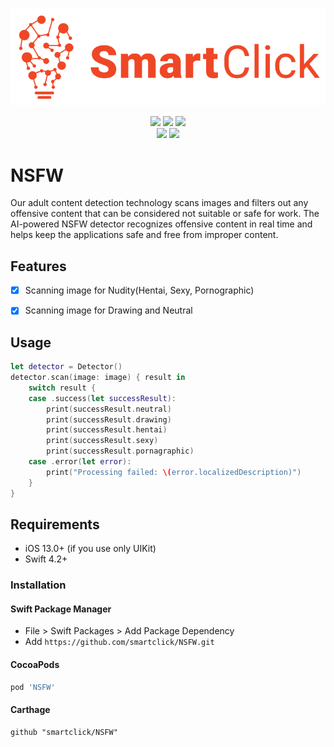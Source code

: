 <p align="center">
<img src="https://raw.githubusercontent.com/smartclick/NSFW/main/WebResources/SmartClick.png" alt="Smartclick" title="Smartclick" width="557"/>
</p>

<p align="center">
<a href="https://cocoapods.org/pods/NSFW"><img src="https://img.shields.io/cocoapods/v/NSFW.svg?style=flat"></a>
<a href="https://github.com/Carthage/Carthage/"><img src="https://img.shields.io/badge/Carthage-compatible-4BC51D.svg?style=flat"></a>
<a href="https://swift.org/package-manager/"><img src="https://img.shields.io/badge/SPM-supported-DE5C43.svg?style=flat"></a>
<br />
<a href="https://raw.githubusercontent.com/smartclick/NSFW/master/LICENSE"><img src="https://img.shields.io/cocoapods/l/Kingfisher.svg?style=flat"></a>
<a href="https://smartclick.ai/api/nsfw-detection/"><img src="https://img.shields.io/cocoapods/p/NSFW.svg?style=flat"></a>
</p>

# NSFW

Our adult content detection technology scans images and filters out any offensive content that can be considered not suitable or safe for work. The AI-powered NSFW detector recognizes offensive content in real time and helps keep the applications safe and free from improper content.

## Features

- [x] Scanning image for Nudity(Hentai, Sexy, Pornographic)
- [x] Scanning image for Drawing and Neutral


## Usage

```swift
let detector = Detector()
detector.scan(image: image) { result in    
    switch result {    
    case .success(let successResult):
        print(successResult.neutral)
        print(successResult.drawing)
        print(successResult.hentai)
        print(successResult.sexy)
        print(successResult.pornagraphic)                
    case .error(let error):
        print("Processing failed: \(error.localizedDescription)")
    }
}
```

## Requirements

- iOS 13.0+ (if you use only UIKit)
- Swift 4.2+

### Installation

#### Swift Package Manager

- File > Swift Packages > Add Package Dependency
- Add `https://github.com/smartclick/NSFW.git`

#### CocoaPods

```ruby
pod 'NSFW'
```

#### Carthage

```
github "smartclick/NSFW"
```
